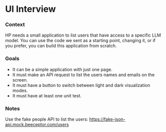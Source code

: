 # UI Interview

### Context

HP needs a small application to list users that have access to a specific LLM model. You can use the code we sent as a starting point, changing it, or if you prefer, you can build this application from scratch. 

### Goals

- It can be a simple application with just one page.
- It must make an API request to list the users names and emails on the screen.
- It must have a button to switch between light and dark visualization modes.
- It must have at least one unit test.

### Notes
Use the fake people API to list the users: https://fake-json-api.mock.beeceptor.com/users